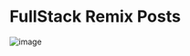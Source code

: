 # FullStack Remix Posts
![image](https://github.com/demchko/remix-posts/assets/79476755/5d9a6346-9c6d-4ee5-a8d8-93d1d6bb763c)
